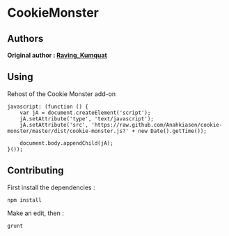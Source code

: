 # CookieMonster

## Authors

**Original author : [Raving_Kumquat](http://cookieclicker.wikia.com/wiki/User:Raving_Kumquat)**

## Using

Rehost of the Cookie Monster add-on

```
javascript: (function () {
	var jA = document.createElement('script');
	jA.setAttribute('type', 'text/javascript');
	jA.setAttribute('src', 'https://raw.github.com/Anahkiasen/cookie-monster/master/dist/cookie-monster.js?' + new Date().getTime());

	document.body.appendChild(jA);
}());
```

## Contributing

First install the dependencies :

```
npm install
```

Make an edit, then :

```
grunt
```